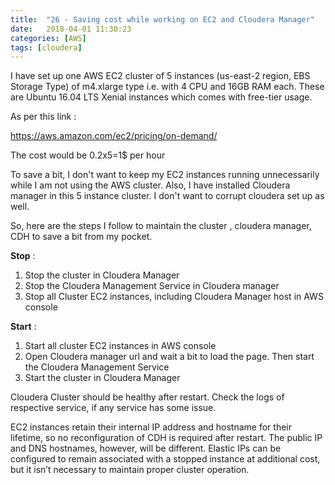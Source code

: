 ```yaml
---
title:  "26 - Saving cost while working on EC2 and Cloudera Manager"
date:   2018-04-01 11:30:23
categories: [AWS]
tags: [cloudera]
---
```

I have set up one AWS EC2 cluster of 5 instances (us-east-2 region, EBS Storage Type) of m4.xlarge type i.e. with 4 CPU and 16GB RAM each. These are Ubuntu 16.04 LTS Xenial instances which comes with free-tier usage.

As per this link :

https://aws.amazon.com/ec2/pricing/on-demand/

The cost would be 0.2x5=1$ per hour

To save a bit, I don't want to keep my EC2 instances running unnecessarily while I am not using the AWS cluster. Also, I have installed Cloudera manager in this 5 instance cluster. I don't want to corrupt cloudera set up as well.

So, here are the steps I follow to maintain the cluster , cloudera manager, CDH to save a bit from my pocket.

**Stop** :

1. Stop the cluster in Cloudera Manager
2. Stop the Cloudera Management Service in Cloudera manager
3. Stop all Cluster EC2 instances, including Cloudera Manager host in AWS console

**Start** :

1. Start all cluster EC2 instances in AWS console
2. Open Cloudera manager url and wait a bit to load the page. Then start the Cloudera Management Service
3. Start the cluster in Cloudera Manager

Cloudera Cluster should be healthy after restart. Check the logs of respective service, if any service has some issue. 

EC2 instances retain their internal IP address and hostname for their lifetime, so no reconfiguration of CDH is required after restart. The public IP and DNS hostnames, however, will be different. Elastic IPs can be configured to remain associated with a stopped instance at additional cost, but it isn’t necessary to maintain proper cluster operation.